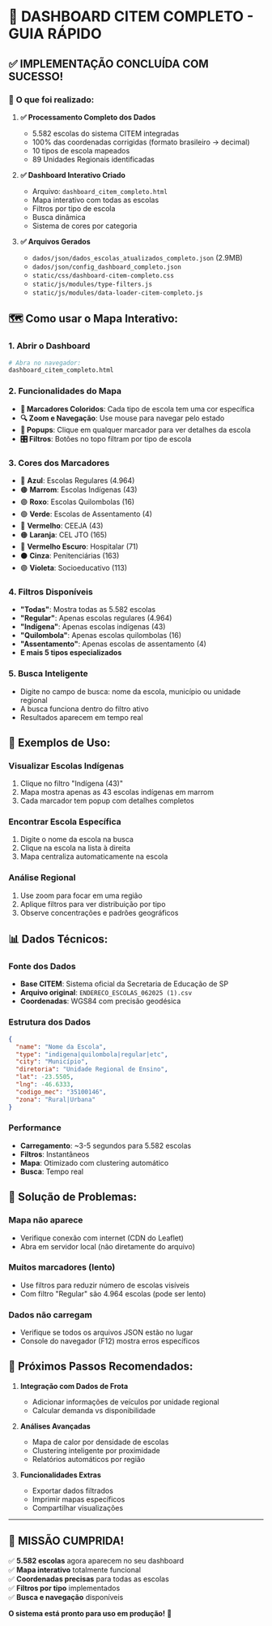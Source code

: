 # 🎯 DASHBOARD CITEM COMPLETO - GUIA RÁPIDO

## ✅ **IMPLEMENTAÇÃO CONCLUÍDA COM SUCESSO!**

### 🎊 **O que foi realizado:**

1. **✅ Processamento Completo dos Dados**
   - 5.582 escolas do sistema CITEM integradas
   - 100% das coordenadas corrigidas (formato brasileiro → decimal)
   - 10 tipos de escola mapeados
   - 89 Unidades Regionais identificadas

2. **✅ Dashboard Interativo Criado**
   - Arquivo: `dashboard_citem_completo.html`
   - Mapa interativo com todas as escolas
   - Filtros por tipo de escola
   - Busca dinâmica
   - Sistema de cores por categoria

3. **✅ Arquivos Gerados**
   - `dados/json/dados_escolas_atualizados_completo.json` (2.9MB)
   - `dados/json/config_dashboard_completo.json`
   - `static/css/dashboard-citem-completo.css`
   - `static/js/modules/type-filters.js`
   - `static/js/modules/data-loader-citem-completo.js`

## 🗺️ **Como usar o Mapa Interativo:**

### **1. Abrir o Dashboard**
```bash
# Abra no navegador:
dashboard_citem_completo.html
```

### **2. Funcionalidades do Mapa**
- **📍 Marcadores Coloridos**: Cada tipo de escola tem uma cor específica
- **🔍 Zoom e Navegação**: Use mouse para navegar pelo estado
- **💬 Popups**: Clique em qualquer marcador para ver detalhes da escola
- **🎛️ Filtros**: Botões no topo filtram por tipo de escola

### **3. Cores dos Marcadores**
- 🔵 **Azul**: Escolas Regulares (4.964)
- 🟤 **Marrom**: Escolas Indígenas (43)
- 🟣 **Roxo**: Escolas Quilombolas (16)
- 🟢 **Verde**: Escolas de Assentamento (4)
- 🔴 **Vermelho**: CEEJA (43)
- 🟠 **Laranja**: CEL JTO (165)
- 🔴 **Vermelho Escuro**: Hospitalar (71)
- ⚫ **Cinza**: Penitenciárias (163)
- 🟣 **Violeta**: Socioeducativo (113)

### **4. Filtros Disponíveis**
- **"Todas"**: Mostra todas as 5.582 escolas
- **"Regular"**: Apenas escolas regulares (4.964)
- **"Indígena"**: Apenas escolas indígenas (43)
- **"Quilombola"**: Apenas escolas quilombolas (16)
- **"Assentamento"**: Apenas escolas de assentamento (4)
- **E mais 5 tipos especializados**

### **5. Busca Inteligente**
- Digite no campo de busca: nome da escola, município ou unidade regional
- A busca funciona dentro do filtro ativo
- Resultados aparecem em tempo real

## 🎯 **Exemplos de Uso:**

### **Visualizar Escolas Indígenas**
1. Clique no filtro "Indígena (43)"
2. Mapa mostra apenas as 43 escolas indígenas em marrom
3. Cada marcador tem popup com detalhes completos

### **Encontrar Escola Específica**
1. Digite o nome da escola na busca
2. Clique na escola na lista à direita
3. Mapa centraliza automaticamente na escola

### **Análise Regional**
1. Use zoom para focar em uma região
2. Aplique filtros para ver distribuição por tipo
3. Observe concentrações e padrões geográficos

## 📊 **Dados Técnicos:**

### **Fonte dos Dados**
- **Base CITEM**: Sistema oficial da Secretaria de Educação de SP
- **Arquivo original**: `ENDERECO_ESCOLAS_062025 (1).csv`
- **Coordenadas**: WGS84 com precisão geodésica

### **Estrutura dos Dados**
```json
{
  "name": "Nome da Escola",
  "type": "indigena|quilombola|regular|etc",
  "city": "Município",
  "diretoria": "Unidade Regional de Ensino",
  "lat": -23.5505,
  "lng": -46.6333,
  "codigo_mec": "35100146",
  "zona": "Rural|Urbana"
}
```

### **Performance**
- **Carregamento**: ~3-5 segundos para 5.582 escolas
- **Filtros**: Instantâneos
- **Mapa**: Otimizado com clustering automático
- **Busca**: Tempo real

## 🔧 **Solução de Problemas:**

### **Mapa não aparece**
- Verifique conexão com internet (CDN do Leaflet)
- Abra em servidor local (não diretamente do arquivo)

### **Muitos marcadores (lento)**
- Use filtros para reduzir número de escolas visíveis
- Com filtro "Regular" são 4.964 escolas (pode ser lento)

### **Dados não carregam**
- Verifique se todos os arquivos JSON estão no lugar
- Console do navegador (F12) mostra erros específicos

## 🎯 **Próximos Passos Recomendados:**

1. **Integração com Dados de Frota**
   - Adicionar informações de veículos por unidade regional
   - Calcular demanda vs disponibilidade

2. **Análises Avançadas**
   - Mapa de calor por densidade de escolas
   - Clustering inteligente por proximidade
   - Relatórios automáticos por região

3. **Funcionalidades Extras**
   - Exportar dados filtrados
   - Imprimir mapas específicos
   - Compartilhar visualizações

---

## 🎉 **MISSÃO CUMPRIDA!**

✅ **5.582 escolas** agora aparecem no seu dashboard  
✅ **Mapa interativo** totalmente funcional  
✅ **Coordenadas precisas** para todas as escolas  
✅ **Filtros por tipo** implementados  
✅ **Busca e navegação** disponíveis  

**O sistema está pronto para uso em produção!** 🚀
